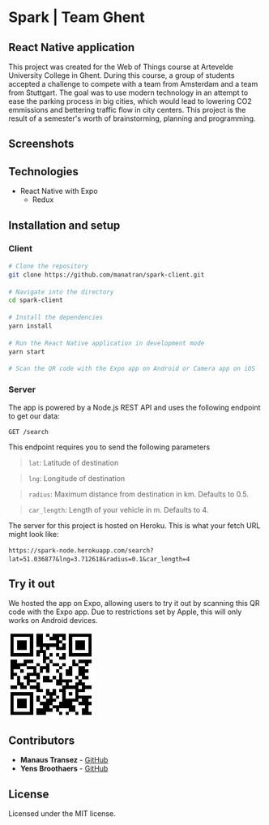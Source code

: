 # Spark  |  Team Ghent

## React Native application

This project was created for the Web of Things course at Artevelde University College in Ghent. During this course, a group of students accepted a challenge to compete with a team from Amsterdam and a team from Stuttgart. The goal was to use modern technology in an attempt to ease the parking process in big cities, which would lead to lowering CO2 emmissions and bettering traffic flow in city centers. This project is the result of a semester's worth of brainstorming, planning and programming.

## Screenshots



## Technologies

- React Native with Expo
	- Redux

## Installation and setup

### Client

```bash
# Clone the repository
git clone https://github.com/manatran/spark-client.git

# Navigate into the directory
cd spark-client

# Install the dependencies
yarn install

# Run the React Native application in development mode
yarn start

# Scan the QR code with the Expo app on Android or Camera app on iOS
```

### Server

The app is powered by a Node.js REST API and uses the following endpoint to get our data:

```
GET /search
```

This endpoint requires you to send the following parameters

> `lat`: Latitude of destination

> `lng`: Longitude of destination

> `radius`: Maximum distance from destination in km. Defaults to 0.5.

> `car_length`: Length of your vehicle in m. Defaults to 4.

The server for this project is hosted on Heroku. This is what your fetch URL might look like: 

`https://spark-node.herokuapp.com/search?lat=51.036877&lng=3.712618&radius=0.1&car_length=4`

## Try it out

We hosted the app on Expo, allowing users to try it out by scanning this QR code with the Expo app. Due to restrictions set by Apple, this will only works on Android devices.

![QR code](./assets/qr.png)

## Contributors

* **Manaus Transez** - [GitHub](https://github.com/manatran)
* **Yens Broothaers** - [GitHub](https://github.com/yensbroo)


## License

Licensed under the MIT license.